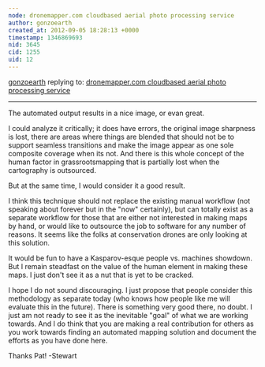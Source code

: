 ```yaml
---
node: dronemapper.com cloudbased aerial photo processing service 
author: gonzoearth
created_at: 2012-09-05 18:28:13 +0000
timestamp: 1346869693
nid: 3645
cid: 1255
uid: 12
---
```




[gonzoearth](../profile/gonzoearth) replying to: [dronemapper.com cloudbased aerial photo processing service ](../notes/patcoyle/9-4-2012/dronemappercom-cloudbased-aerial-photo-processing-service)

----
The automated output results in a nice image, or evan great. 

I could analyze it critically; it does have errors, the original image sharpness is lost, there are areas where things are blended that should not be to support seamless transitions and make the image appear as one sole composite coverage when its not. And there is this whole concept of the human factor in grassrootsmapping that is partially lost when the cartography is outsourced. 

But at the same time, I would consider it a good result. 

I think this technique should not replace the existing manual workflow (not speaking about forever but in the "now" certainly), but can totally exist as a separate workflow for those that are either not interested in making maps by hand, or would like to outsource the job to software for any number of reasons. It seems like the folks at conservation drones are only looking at this solution.

It would be fun to have a Kasparov-esque people vs. machines showdown. But I remain steadfast on the value of the human element in making these maps. I just don't see it as a nut that is yet to be cracked.

I hope I do not sound discouraging. I just propose that people consider this methodology as separate today (who knows how people like me will evaluate this in the future). There is something very good there, no doubt. I just am not ready to see it as the inevitable "goal" of what we are working towards. And I do think that you are making a real contribution for others as you work towards finding an automated mapping solution and document the efforts as you have done here. 

Thanks Pat!
-Stewart

